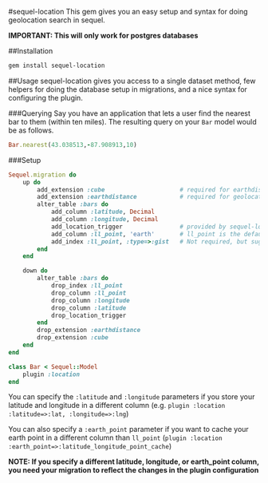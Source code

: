 #sequel-location
This gem gives you an easy setup and syntax for doing geolocation search in sequel.

**IMPORTANT: This will only work for postgres databases**

##Installation

````bash
gem install sequel-location
````

##Usage
sequel-location gives you access to a single dataset method, few helpers for doing the database
setup in migrations, and a nice syntax for configuring the plugin.

###Querying
Say you have an application that lets a user find the nearest bar to them (within ten miles). The resulting
query on your `Bar` model would be as follows.

````ruby
Bar.nearest(43.038513,-87.908913,10)
````

###Setup
````ruby
Sequel.migration do
	up do
		add_extension :cube						# required for earthdistance
		add_extension :earthdistance			# required for geolocation
		alter_table :bars do
			add_column :latitude, Decimal
			add_column :longitude, Decimal
			add_location_trigger				# provided by sequel-location to auto-calculate the earth point on update of latitude or longitude
			add_column :ll_point, 'earth' 		# ll_point is the default column for caching the caluclated earth point
			add_index :ll_point, :type=>:gist	# Not required, but suggested
		end
	end

	down do
		alter_table :bars do
			drop_index :ll_point
			drop_column :ll_point
			drop_column :longitude
			drop_column :latitude
			drop_location_trigger
		end
		drop_extension :earthdistance
		drop_extension :cube
	end
end
````

````ruby
class Bar < Sequel::Model
	plugin :location
end
````

You can specify the `:latitude` and `:longitude` parameters if you store your latitude and longitude in a
different column (e.g. `plugin :location :latitude=>:lat, :longitude=>:lng`)

You can also specify a `:earth_point` parameter if you want to cache your earth point in a different column
than `ll_point` (`plugin :location :earth_point=>:latitude_longitude_point_cache`)

**NOTE: If you specify a different latitude, longitude, or earth_point column, you need your migration to reflect the changes in the plugin configuration**

